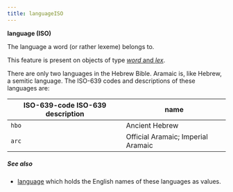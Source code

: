 ```yaml
---
title: languageISO
---
```


**language (ISO)**


The language a word (or rather lexeme) belongs to.

This feature is present on objects of type [*word* and *lex*](otype).

There are only two languages in the Hebrew Bible.
Aramaic is, like Hebrew, a semitic language.
The ISO-639 codes and descriptions of these languages are:

ISO-639-code ISO-639 description | name
---|---
`hbo` |    Ancient Hebrew
`arc` |    Official Aramaic; Imperial Aramaic

##### See also

* [language](language)
  which holds the English names of these languages as values.
